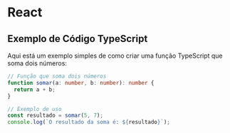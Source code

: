 # React

## Exemplo de Código TypeScript

Aqui está um exemplo simples de como criar uma função TypeScript que soma dois números:

```typescript
// Função que soma dois números
function somar(a: number, b: number): number {
  return a + b;
}

// Exemplo de uso
const resultado = somar(5, 7);
console.log(`O resultado da soma é: ${resultado}`);
```
